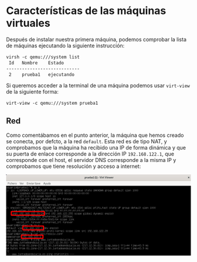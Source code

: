 # Características de las máquinas virtuales

Después de instalar nuestra primera máquina, podemos comprobar la lista de máquinas ejecutando la siguiente instrucción:

```
virsh -c qemu:///system list
 Id   Nombre    Estado
----------------------------
 2    prueba1   ejecutando
```

Si queremos acceder a la terminal de una máquina podemos usar `virt-view` de la siguiente forma:

```
virt-view -c qemu:///system prueba1
```

## Red

Como comentábamos en el punto anterior, la máquina que hemos creado se conecta, por defcto, a la red `default`. Esta red es de tipo NAT, y comprobamos que la máquina ha recibido una IP de forma dinámica y que su puerta de enlace corresponde a la dirección IP `192.168.122.1`, que corresponde con el host, el servidor DNS corresponde a la misma IP y comprobamos que tiene resolución y acceso a internet:

![características](img/caracteristica1.png)
